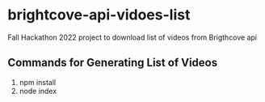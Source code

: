 # brightcove-api-vidoes-list
Fall Hackathon 2022 project to download list of videos from Brigthcove api

## Commands for Generating List of Videos
1) npm install
2) node index

